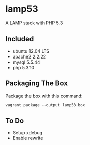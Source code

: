 # lamp53
A LAMP stack with PHP 5.3

## Included
- ubuntu 12.04 LTS
- apache2 2.2.22
- mysql 5.5.44
- php 5.3.10

## Packaging The Box
Package the box with this command:
```
vagrant package --output lamp53.box
```

## To Do
- Setup xdebug
- Enable rewrite
